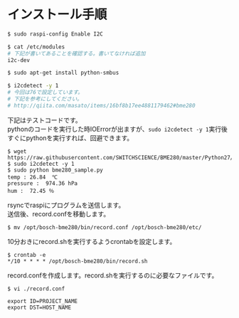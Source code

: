 # インストール手順 #

```bash
$ sudo raspi-config Enable I2C

$ cat /etc/modules
# 下記が書いてあることを確認する。書いてなければ追加
i2c-dev

$ sudo apt-get install python-smbus

$ i2cdetect -y 1
# 今回は76で設定しています。
# 下記を参考にしてください。
# http://qiita.com/masato/items/16bf8b17ee4881179462#bme280
```

下記はテストコードです。  
pythonのコードを実行した時IOErrorが出ますが、`sudo i2cdetect -y 1`実行後すぐにpythonを実行すれば、回避できます。  

```
$ wget https://raw.githubusercontent.com/SWITCHSCIENCE/BME280/master/Python27/bme280_sample.py
$ sudo i2cdetect -y 1
$ sudo python bme280_sample.py
temp : 26.84  ℃
pressure :  974.36 hPa
hum :  72.45 ％
```

rsyncでraspiにプログラムを送信します。  
送信後、record.confを移動します。

```
$ mv /opt/bosch-bme280/bin/record.conf /opt/bosch-bme280/etc/
```

10分おきにrecord.shを実行するようcrontabを設定します。

```
$ crontab -e
*/10 * * * * /opt/bosch-bme280/bin/record.sh
```

record.confを作成します。record.shを実行するのに必要なファイルです。  

```
$ vi ./record.conf

export ID=PROJECT_NAME
export DST=HOST_NAME
```
